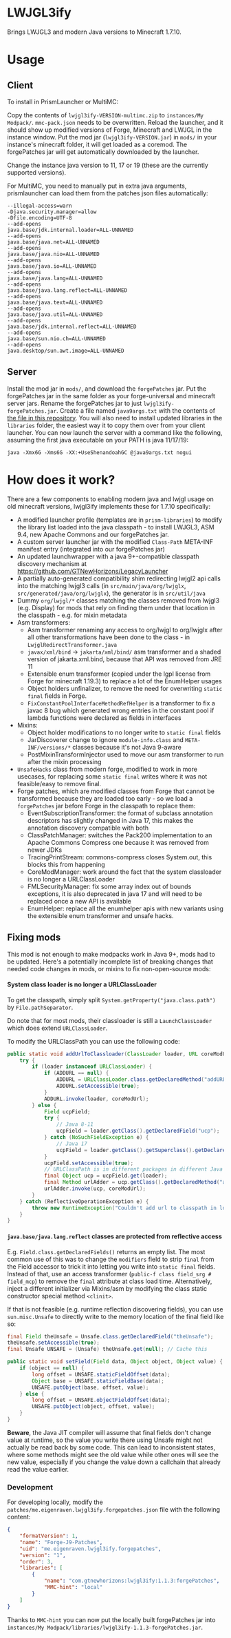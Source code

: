 # LWJGL3ify

Brings LWJGL3 and modern Java versions to Minecraft 1.7.10.

# Usage

## Client
To install in PrismLauncher or MultiMC:

Copy the contents of `lwjgl3ify-VERSION-multimc.zip` to `instances/My Modpack/`. `mmc-pack.json` needs to be overwritten.
Reload the launcher, and it should show up modified versions of Forge, Minecraft and LWJGL in the instance window.
Put the mod jar (`lwjgl3ify-VERSION.jar`) in `mods/` in your instance's minecraft folder, it will get loaded as a coremod.
The forgePatches jar will get automatically downloaded by the launcher.

Change the instance java version to 11, 17 or 19 (these are the currently supported versions).

For MultiMC, you need to manually put in extra java arguments, prismlauncher can load them from the patches json files automatically:
```
--illegal-access=warn
-Djava.security.manager=allow
-Dfile.encoding=UTF-8
--add-opens
java.base/jdk.internal.loader=ALL-UNNAMED
--add-opens
java.base/java.net=ALL-UNNAMED
--add-opens
java.base/java.nio=ALL-UNNAMED
--add-opens
java.base/java.io=ALL-UNNAMED
--add-opens
java.base/java.lang=ALL-UNNAMED
--add-opens
java.base/java.lang.reflect=ALL-UNNAMED
--add-opens
java.base/java.text=ALL-UNNAMED
--add-opens
java.base/java.util=ALL-UNNAMED
--add-opens
java.base/jdk.internal.reflect=ALL-UNNAMED
--add-opens
java.base/sun.nio.ch=ALL-UNNAMED
--add-opens
java.desktop/sun.awt.image=ALL-UNNAMED
```

## Server
Install the mod jar in `mods/`, and download the `forgePatches` jar. Put the forgePatches jar in the same folder as your forge-universal and minecraft server jars.
Rename the forgePatches jar to just `lwjgl3ify-forgePatches.jar`. Create a file named `java9args.txt` with the contents of [the file in this repository](java9args.txt).
You will also need to install updated libraries in the `libraries` folder, the easiest way it to copy them over from your client launcher.
You can now launch the server with a command like the following, assuming the first java executable on your PATH is java 11/17/19:
```
java -Xmx6G -Xms6G -XX:+UseShenandoahGC @java9args.txt nogui
```

# How does it work?

There are a few components to enabling modern java and lwjgl usage on old minecraft versions, lwjgl3ify implements these for 1.7.10 specifically:

 - A modified launcher profile (templates are in `prism-libraries`) to modify the library list loaded into the java classpath - to install LWJGL3, ASM 9.4, new Apache Commons and our forgePatches jar.
 - A custom server launcher jar with the modified `Class-Path` META-INF manifest entry (integrated into our forgePatches jar)
 - An updated launchwrapper with a java 9+-compatible classpath discovery mechanism at <https://github.com/GTNewHorizons/LegacyLauncher>
 - A partially auto-generated compatibility shim redirecting lwjgl2 api calls into the matching lwjgl3 calls (in `src/main/java/org/lwjglx`, `src/generated/java/org/lwjglx`), the generator is in `src/util/java`
 - Dummy `org/lwjgl/*` classes matching the classes removed from lwjgl3 (e.g. Display) for mods that rely on finding them under that location in the classpath - e.g. for mixin metadata
 - Asm transformers:
   - Asm transformer renaming any access to org/lwjgl to org/lwjglx after all other transformations have been done to the class - in `LwjglRedirectTransformer.java`
   - `javax/xml/bind` -> `jakarta/xml/bind/` asm transformer and a shaded version of jakarta.xml.bind, because that API was removed from JRE 11
   - Extensible enum transformer (copied under the lgpl license from Forge for minecraft 1.19.3) to replace a lot of the EnumHelper usages
   - Object holders unfinalizer, to remove the need for overwriting `static final` fields in Forge.
   - `FixConstantPoolInterfaceMethodRefHelper` is a transformer to fix a javac 8 bug which generated wrong entries in the constant pool if lambda functions were declared as fields in interfaces
 - Mixins:
   - Object holder modifications to no longer write to `static final` fields
   - JarDiscoverer change to ignore `module-info.class` and `META-INF/versions/*` classes because it's not Java 9-aware
   - PostMixinTransformInjector used to move our asm transformer to run after the mixin processing
 - `UnsafeHacks` class from modern forge, modified to work in more usecases, for replacing some `static final` writes where it was not feasible/easy to remove final.
 - Forge patches, which are modified classes from Forge that cannot be transformed because they are loaded too early - so we load a `forgePatches` jar before Forge in the classpath to replace them:
   - EventSubscriptionTransformer: the format of subclass annotation descriptors has slightly changed in Java 17, this makes the annotation discovery compatible with both
   - ClassPatchManager: switches the Pack200 implementation to an Apache Commons Compress one because it was removed from newer JDKs
   - TracingPrintStream: commons-compress closes System.out, this blocks this from happening
   - CoreModManager: work around the fact that the system classloader is no longer a URLClassLoader
   - FMLSecurityManager: fix some array index out of bounds exceptions, it is also deprecated in java 17 and will need to be replaced once a new API is available
   - EnumHelper: replace all the enumhelper apis with new variants using the extensible enum transformer and unsafe hacks.

## Fixing mods

This mod is not enough to make modpacks work in Java 9+, mods had to be updated. Here's a potentially incomplete list of breaking changes that needed code changes in mods, or mixins to fix non-open-source mods:

#### System class loader is no longer a URLClassLoader

To get the classpath, simply split `System.getProperty("java.class.path")` by `File.pathSeparator`.

Do note that for most mods, their classloader is still a `LaunchClassLoader` which does extend `URLClassLoader`.

To modify the URLClassPath you can use the following code:
```java
public static void addUrlToClassloader(ClassLoader loader, URL coreModUrl) {
    try {
        if (loader instanceof URLClassLoader) {
            if (ADDURL == null) {
                ADDURL = URLClassLoader.class.getDeclaredMethod("addURL", URL.class);
                ADDURL.setAccessible(true);
            }
            ADDURL.invoke(loader, coreModUrl);
        } else {
            Field ucpField;
            try {
                // Java 8-11
                ucpField = loader.getClass().getDeclaredField("ucp");
            } catch (NoSuchFieldException e) {
                // Java 17
                ucpField = loader.getClass().getSuperclass().getDeclaredField("ucp");
            }
            ucpField.setAccessible(true);
            // URLClassPath is in different packages in different Java versions, so we use Object.
            final Object ucp = ucpField.get(loader);
            final Method urlAdder = ucp.getClass().getDeclaredMethod("addURL", URL.class);
            urlAdder.invoke(ucp, coreModUrl);
        }
    } catch (ReflectiveOperationException e) {
        throw new RuntimeException("Couldn't add url to classpath in loader " + loader.getClass(), e);
    }
}
```

#### `java.base/java.lang.reflect` classes are protected from reflective access
E.g. `Field.class.getDeclaredFields()` returns an empty list. The most common use of this was to change the `modifiers` field to strip `final` from the Field accessor to trick it into letting you write into `static final` fields.
Instead of that, use an access transformer (`public-f class field_srg # field_mcp`) to remove the `final` attribute at class load time.
Alternatively, inject a different initializer via Mixins/asm by modifying the class static constructor special method `<clinit>`.

If that is not feasible (e.g. runtime reflection discovering fields), you can use `sun.misc.Unsafe` to directly write to the memory location of the final field like so:
```java
final Field theUnsafe = Unsafe.class.getDeclaredField("theUnsafe");
theUnsafe.setAccessible(true);
final Unsafe UNSAFE = (Unsafe) theUnsafe.get(null); // Cache this

public static void setField(Field data, Object object, Object value) {
    if (object == null) {
        long offset = UNSAFE.staticFieldOffset(data);
        Object base = UNSAFE.staticFieldBase(data);
        UNSAFE.putObject(base, offset, value);
    } else {
        long offset = UNSAFE.objectFieldOffset(data);
        UNSAFE.putObject(object, offset, value);
    }
}
```

**Beware**, the Java JIT compiler will assume that final fields don't change value at runtime, so the value you write there using Unsafe might not actually be read back by some code.
This can lead to inconsistent states, where some methods might see the old value while other ones will see the new value, especially if you change the value down a callchain that already read the value earlier.

### Development

For developing locally, modify the `patches/me.eigenraven.lwjgl3ify.forgepatches.json` file with the following content:
```json
{
    "formatVersion": 1,
    "name": "Forge-J9-Patches",
    "uid": "me.eigenraven.lwjgl3ify.forgepatches",
    "version": "1",
    "order": 3,
    "libraries": [
        {
            "name": "com.gtnewhorizons:lwjgl3ify:1.1.3:forgePatches",
            "MMC-hint": "local"
        }
    ]
}
```
Thanks to `MMC-hint` you can now put the locally built forgePatches jar into `instances/My Modpack/libraries/lwjgl3ify-1.1.3-forgePatches.jar`.

